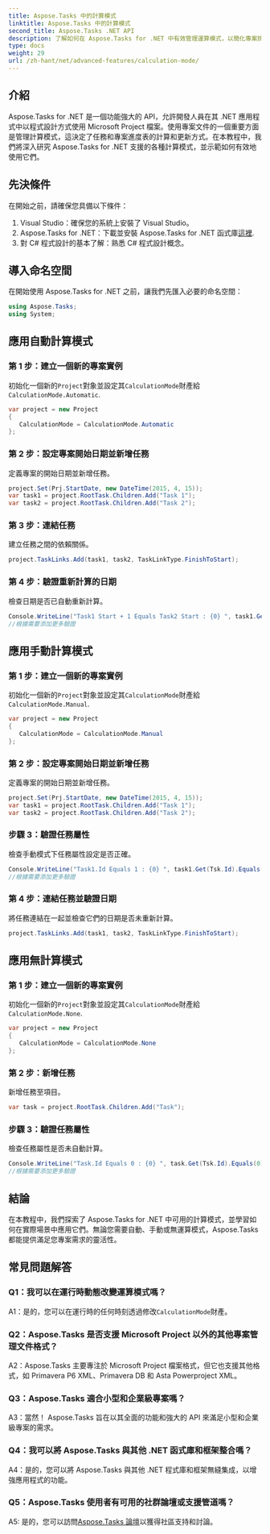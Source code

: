 ```yaml
---
title: Aspose.Tasks 中的計算模式
linktitle: Aspose.Tasks 中的計算模式
second_title: Aspose.Tasks .NET API
description: 了解如何在 Aspose.Tasks for .NET 中有效管理運算模式，以簡化專案排程和任務依賴性。
type: docs
weight: 29
url: /zh-hant/net/advanced-features/calculation-mode/
---
```

## 介紹

Aspose.Tasks for .NET 是一個功能強大的 API，允許開發人員在其 .NET 應用程式中以程式設計方式使用 Microsoft Project 檔案。使用專案文件的一個重要方面是管理計算模式，這決定了任務和專案進度表的計算和更新方式。在本教程中，我們將深入研究 Aspose.Tasks for .NET 支援的各種計算模式，並示範如何有效地使用它們。

## 先決條件

在開始之前，請確保您具備以下條件：

1. Visual Studio：確保您的系統上安裝了 Visual Studio。
2.  Aspose.Tasks for .NET：下載並安裝 Aspose.Tasks for .NET 函式庫[這裡](https://releases.aspose.com/tasks/net/).
3. 對 C# 程式設計的基本了解：熟悉 C# 程式設計概念。

## 導入命名空間

在開始使用 Aspose.Tasks for .NET 之前，讓我們先匯入必要的命名空間：

```csharp
using Aspose.Tasks;
using System;


```

## 應用自動計算模式

### 第 1 步：建立一個新的專案實例

初始化一個新的`Project`對象並設定其`CalculationMode`財產給`CalculationMode.Automatic`.

```csharp
var project = new Project
{
   CalculationMode = CalculationMode.Automatic
};
```

### 第 2 步：設定專案開始日期並新增任務

定義專案的開始日期並新增任務。

```csharp
project.Set(Prj.StartDate, new DateTime(2015, 4, 15));
var task1 = project.RootTask.Children.Add("Task 1");
var task2 = project.RootTask.Children.Add("Task 2");
```

### 第 3 步：連結任務

建立任務之間的依賴關係。

```csharp
project.TaskLinks.Add(task1, task2, TaskLinkType.FinishToStart);
```

### 第 4 步：驗證重新計算的日期

檢查日期是否已自動重新計算。

```csharp
Console.WriteLine("Task1 Start + 1 Equals Task2 Start : {0} ", task1.Get(Tsk.Start).AddDays(1).Equals(task2.Get(Tsk.Start)));
//根據需要添加更多驗證
```

## 應用手動計算模式

### 第 1 步：建立一個新的專案實例

初始化一個新的`Project`對象並設定其`CalculationMode`財產給`CalculationMode.Manual`.

```csharp
var project = new Project
{
   CalculationMode = CalculationMode.Manual
};
```

### 第 2 步：設定專案開始日期並新增任務

定義專案的開始日期並新增任務。

```csharp
project.Set(Prj.StartDate, new DateTime(2015, 4, 15));
var task1 = project.RootTask.Children.Add("Task 1");
var task2 = project.RootTask.Children.Add("Task 2");
```

### 步驟 3：驗證任務屬性

檢查手動模式下任務屬性設定是否正確。

```csharp
Console.WriteLine("Task1.Id Equals 1 : {0} ", task1.Get(Tsk.Id).Equals(1));
//根據需要添加更多驗證
```

### 第 4 步：連結任務並驗證日期

將任務連結在一起並檢查它們的日期是否未重新計算。

```csharp
project.TaskLinks.Add(task1, task2, TaskLinkType.FinishToStart);
```

## 應用無計算模式

### 第 1 步：建立一個新的專案實例

初始化一個新的`Project`對象並設定其`CalculationMode`財產給`CalculationMode.None`.

```csharp
var project = new Project
{
   CalculationMode = CalculationMode.None
};
```

### 第 2 步：新增任務

新增任務至項目。

```csharp
var task = project.RootTask.Children.Add("Task");
```

### 步驟 3：驗證任務屬性

檢查任務屬性是否未自動計算。

```csharp
Console.WriteLine("Task.Id Equals 0 : {0} ", task.Get(Tsk.Id).Equals(0));
//根據需要添加更多驗證
```

## 結論

在本教程中，我們探索了 Aspose.Tasks for .NET 中可用的計算模式，並學習如何在實際場景中應用它們。無論您需要自動、手動或無運算模式，Aspose.Tasks 都能提供滿足您專案需求的靈活性。

## 常見問題解答

### Q1：我可以在運行時動態改變運算模式嗎？

A1：是的，您可以在運行時的任何時刻透過修改`CalculationMode`財產。

### Q2：Aspose.Tasks 是否支援 Microsoft Project 以外的其他專案管理文件格式？

A2：Aspose.Tasks 主要專注於 Microsoft Project 檔案格式，但它也支援其他格式，如 Primavera P6 XML、Primavera DB 和 Asta Powerproject XML。

### Q3：Aspose.Tasks 適合小型和企業級專案嗎？

A3：當然！ Aspose.Tasks 旨在以其全面的功能和強大的 API 來滿足小型和企業級專案的需求。

### Q4：我可以將 Aspose.Tasks 與其他 .NET 函式庫和框架整合嗎？

A4：是的，您可以將 Aspose.Tasks 與其他 .NET 程式庫和框架無縫集成，以增強應用程式的功能。

### Q5：Aspose.Tasks 使用者有可用的社群論壇或支援管道嗎？

 A5: 是的，您可以訪問[Aspose.Tasks 論壇](https://forum.aspose.com/c/tasks/15)以獲得社區支持和討論。